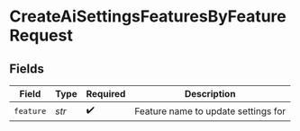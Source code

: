 # CreateAiSettingsFeaturesByFeatureRequest


## Fields

| Field                               | Type                                | Required                            | Description                         |
| ----------------------------------- | ----------------------------------- | ----------------------------------- | ----------------------------------- |
| `feature`                           | *str*                               | :heavy_check_mark:                  | Feature name to update settings for |